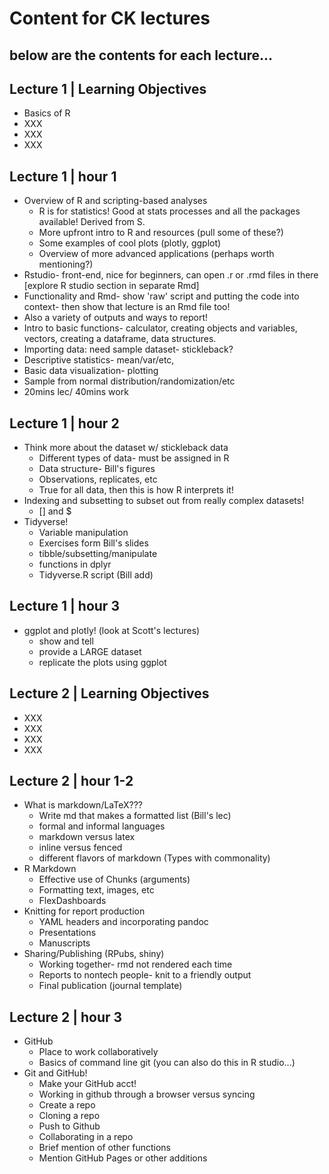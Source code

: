 # Content for CK lectures
below are the contents for each lecture...
-----
## Lecture 1 | Learning Objectives
- Basics of R
- XXX
- XXX
- XXX

## Lecture 1 | hour 1
- Overview of R and scripting-based analyses
	- R is for statistics! Good at stats processes and all the packages available! Derived from S.
	- More upfront intro to R and resources (pull some of these?)
	- Some examples of cool plots (plotly, ggplot)
	- Overview of more advanced applications (perhaps worth mentioning?)
- Rstudio- front-end, nice for beginners, can open .r or .rmd files in there [explore R studio section in separate Rmd]
- Functionality and Rmd- show 'raw' script and putting the code into context- then show that lecture is an Rmd file too!
- Also a variety of outputs and ways to report!
- Intro to basic functions- calculator, creating objects and variables, vectors, creating a dataframe, data structures.
- Importing data: need sample dataset- stickleback?
- Descriptive statistics- mean/var/etc,
- Basic data visualization- plotting
- Sample from normal distribution/randomization/etc
- 20mins lec/ 40mins work

## Lecture 1 | hour 2
- Think more about the dataset w/ stickleback data
	- Different types of data- must be assigned in R
	- Data structure- Bill's figures
	- Observations, replicates, etc
	- True for all data, then this is how R interprets it!
- Indexing and subsetting to subset out from really complex datasets!
  - [] and $
- Tidyverse!
	- Variable manipulation
	- Exercises form Bill's slides
	- tibble/subsetting/manipulate
	- functions in dplyr
	- Tidyverse.R script (Bill add)

## Lecture 1 | hour 3
- ggplot and plotly! (look at Scott's lectures)
	- show and tell
	- provide a LARGE dataset
	- replicate the plots using ggplot

## Lecture 2 | Learning Objectives
- XXX
- XXX
- XXX
- XXX

## Lecture 2 | hour 1-2
- What is markdown/LaTeX???
	- Write md that makes a formatted list (Bill's lec)
	- formal and informal languages
	- markdown versus latex
	- inline versus fenced
	- different flavors of markdown (Types with commonality)
- R Markdown
	- Effective use of Chunks (arguments)
	- Formatting text, images, etc
	- FlexDashboards
- Knitting for report production
	- YAML headers and incorporating pandoc
	- Presentations
	- Manuscripts
- Sharing/Publishing (RPubs, shiny)
	- Working together- rmd not rendered each time
	- Reports to nontech people- knit to a friendly output
	- Final publication (journal template)

## Lecture 2 | hour 3
- GitHub
	- Place to work collaboratively
	- Basics of command line git (you can also do this in R studio...)
- Git and GitHub!
	- Make your GitHub acct!
	- Working in github through a browser versus syncing
	- Create a repo
	- Cloning a repo
	- Push to Github
	- Collaborating in a repo
	- Brief mention of other functions
	- Mention GitHub Pages or other additions
